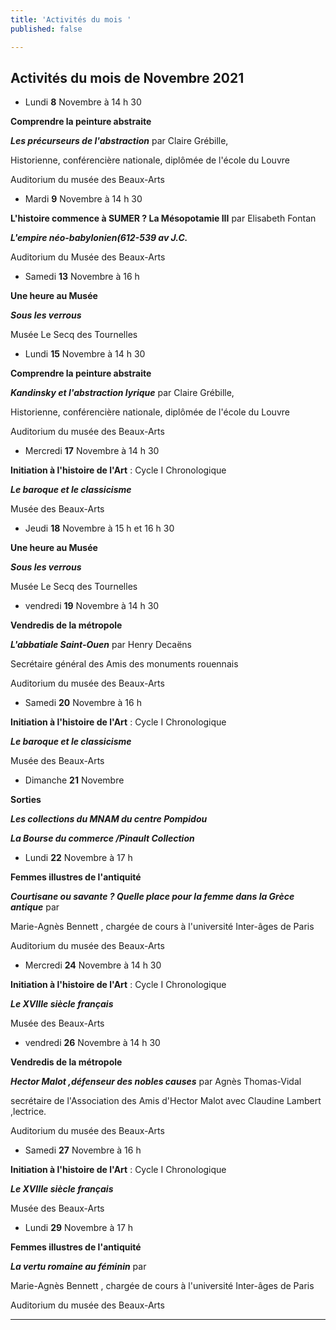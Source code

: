 ```yaml
---
title: 'Activités du mois '
published: false

---
```

## **Activités du mois de Novembre 2021**

* Lundi **8** Novembre à 14 h 30

**Comprendre la peinture abstraite**

**_Les précurseurs de l'abstraction_** par Claire Grébille,

Historienne, conférencière nationale, diplômée de l'école du Louvre

Auditorium du musée des Beaux-Arts

* Mardi **9** Novembre  à 14 h 30

**L'histoire commence à SUMER ? La Mésopotamie III** par Elisabeth Fontan

**_L'empire néo-babylonien(612-539 av J.C._**

Auditorium du Musée des Beaux-Arts

* Samedi **13** Novembre à 16 h

**Une heure au Musée**

**_Sous les verrous_**

Musée Le Secq des Tournelles

* Lundi **15** Novembre à 14 h 30

**Comprendre la peinture abstraite**

**_Kandinsky et l'abstraction lyrique_** par Claire Grébille,

Historienne, conférencière nationale, diplômée de l'école du Louvre

Auditorium du musée des Beaux-Arts

* Mercredi **17** Novembre à 14 h 30

**Initiation à l'histoire de l'Art** : Cycle I  Chronologique

**_Le baroque et le classicisme_**

Musée des Beaux-Arts

* Jeudi **18** Novembre à 15 h et 16 h 30

**Une heure au Musée**

**_Sous les verrous_**

Musée Le Secq des Tournelles

* vendredi **19** Novembre à 14 h 30

**Vendredis de la métropole**

**_L'abbatiale Saint-Ouen_** par Henry Decaëns

Secrétaire général des Amis des monuments rouennais

Auditorium du musée des Beaux-Arts

* Samedi  **20** Novembre à 16 h

**Initiation à l'histoire de l'Art** : Cycle I  Chronologique

**_Le baroque et le classicisme_**

Musée des Beaux-Arts

* Dimanche **21** Novembre

**Sorties**

**_Les collections du MNAM du centre Pompidou_**

**_La Bourse du commerce /Pinault Collection_**

* Lundi **22** Novembre à 17 h

**Femmes illustres de l'antiquité**

**_Courtisane ou savante ? Quelle place pour la femme dans la Grèce antique_** par

Marie-Agnès Bennett , chargée de cours à l'université Inter-âges de Paris

Auditorium du musée des Beaux-Arts

* Mercredi **24** Novembre à 14 h 30

**Initiation à l'histoire de l'Art** : Cycle I  Chronologique

**_Le XVIIIe siècle français_**

Musée des Beaux-Arts

* vendredi **26** Novembre à 14 h 30

**Vendredis de la métropole**

**_Hector Malot ,défenseur des nobles causes_** par Agnès Thomas-Vidal

secrétaire de l'Association des Amis d'Hector Malot avec Claudine Lambert ,lectrice.

Auditorium du musée des Beaux-Arts

* Samedi  **27** Novembre à 16 h

**Initiation à l'histoire de l'Art** : Cycle I  Chronologique

**_Le XVIIIe siècle français_**

Musée des Beaux-Arts

* Lundi **29** Novembre à 17 h

**Femmes illustres de l'antiquité**

**_La vertu romaine au féminin_** par

Marie-Agnès Bennett , chargée de cours à l'université Inter-âges de Paris

Auditorium du musée des Beaux-Arts

***